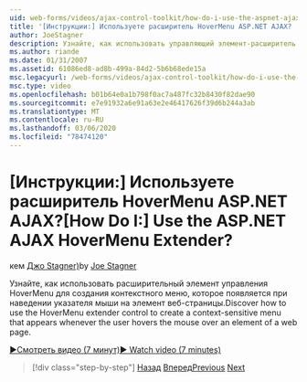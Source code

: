 ```yaml
---
uid: web-forms/videos/ajax-control-toolkit/how-do-i-use-the-aspnet-ajax-hovermenu-extender
title: '[Инструкции:] Используете расширитель HoverMenu ASP.NET AJAX? | Документы Майкрософт'
author: JoeStagner
description: Узнайте, как использовать управляющий элемент-расширитель HoverMenu для создания контекстно-зависимого меню, которое появляется при наведении указателя мыши на элемент...
ms.author: riande
ms.date: 01/31/2007
ms.assetid: 61086ed8-ad8b-499a-84d2-5b6b68ede15a
msc.legacyurl: /web-forms/videos/ajax-control-toolkit/how-do-i-use-the-aspnet-ajax-hovermenu-extender
msc.type: video
ms.openlocfilehash: b01b64e0a1b798f0ac7a487fc32b8430f82dae90
ms.sourcegitcommit: e7e91932a6e91a63e2e46417626f39d6b244a3ab
ms.translationtype: MT
ms.contentlocale: ru-RU
ms.lasthandoff: 03/06/2020
ms.locfileid: "78474120"
---
```

# <a name="how-do-i-use-the-aspnet-ajax-hovermenu-extender"></a><span data-ttu-id="4dd53-104">[Инструкции:] Используете расширитель HoverMenu ASP.NET AJAX?</span><span class="sxs-lookup"><span data-stu-id="4dd53-104">[How Do I:] Use the ASP.NET AJAX HoverMenu Extender?</span></span>

<span data-ttu-id="4dd53-105">кем [Джо Stagner)](https://github.com/JoeStagner)</span><span class="sxs-lookup"><span data-stu-id="4dd53-105">by [Joe Stagner](https://github.com/JoeStagner)</span></span>

<span data-ttu-id="4dd53-106">Узнайте, как использовать расширительный элемент управления HoverMenu для создания контекстного меню, которое появляется при наведении указателя мыши на элемент веб-страницы.</span><span class="sxs-lookup"><span data-stu-id="4dd53-106">Discover how to use the HoverMenu extender control to create a context-sensitive menu that appears whenever the user hovers the mouse over an element of a web page.</span></span>

[<span data-ttu-id="4dd53-107">&#9654;Смотреть видео (7 минут)</span><span class="sxs-lookup"><span data-stu-id="4dd53-107">&#9654; Watch video (7 minutes)</span></span>](https://channel9.msdn.com/Blogs/ASP-NET-Site-Videos/how-do-i-use-the-aspnet-ajax-hovermenu-extender)

> [!div class="step-by-step"]
> <span data-ttu-id="4dd53-108">[Назад](how-do-i-use-the-aspnet-ajax-filteredtextbox-extender.md)
> [Вперед](how-do-i-use-the-aspnet-ajax-togglebutton-extender.md)</span><span class="sxs-lookup"><span data-stu-id="4dd53-108">[Previous](how-do-i-use-the-aspnet-ajax-filteredtextbox-extender.md)
[Next](how-do-i-use-the-aspnet-ajax-togglebutton-extender.md)</span></span>
